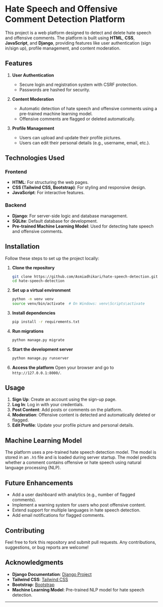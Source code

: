 # Hate Speech and Offensive Comment Detection Platform

This project is a web platform designed to detect and delete hate speech and offensive comments. The platform is built using **HTML**, **CSS**, **JavaScript**, and **Django**, providing features like user authentication (sign in/sign up), profile management, and content moderation.

## Features

1. **User Authentication**
   - Secure login and registration system with CSRF protection.
   - Passwords are hashed for security.

2. **Content Moderation**
   - Automatic detection of hate speech and offensive comments using a pre-trained machine learning model.
   - Offensive comments are flagged or deleted automatically.

3. **Profile Management**
   - Users can upload and update their profile pictures.
   - Users can edit their personal details (e.g., username, email, etc.).

## Technologies Used

### Frontend
- **HTML**: For structuring the web pages.
- **CSS (Tailwind CSS, Bootstrap)**: For styling and responsive design.
- **JavaScript**: For interactive features.

### Backend
- **Django**: For server-side logic and database management.
- **SQLite**: Default database for development.
- **Pre-trained Machine Learning Model**: Used for detecting hate speech and offensive comments.

## Installation

Follow these steps to set up the project locally:

1. **Clone the repository**
   ```bash
   git clone https://github.com/Asmiadhikari/hate-speech-detection.git
   cd hate-speech-detection
   ```

2. **Set up a virtual environment**
   ```bash
   python -m venv venv
   source venv/bin/activate  # On Windows: venv\Scripts\activate
   ```

3. **Install dependencies**
   ```bash
   pip install -r requirements.txt
   ```

4. **Run migrations**
   ```bash
   python manage.py migrate
   ```

5. **Start the development server**
   ```bash
   python manage.py runserver
   ```

6. **Access the platform**
   Open your browser and go to `http://127.0.0.1:8000/`.

## Usage

1. **Sign Up**: Create an account using the sign-up page.
2. **Log In**: Log in with your credentials.
3. **Post Content**: Add posts or comments on the platform.
4. **Moderation**: Offensive content is detected and automatically deleted or flagged.
5. **Edit Profile**: Update your profile picture and personal details.

## Machine Learning Model
The platform uses a pre-trained hate speech detection model. The model is stored in an `.h5` file and is loaded during server startup. The model predicts whether a comment contains offensive or hate speech using natural language processing (NLP).

## Future Enhancements
- Add a user dashboard with analytics (e.g., number of flagged comments).
- Implement a warning system for users who post offensive content.
- Extend support for multiple languages in hate speech detection.
- Add email notifications for flagged comments.

## Contributing
Feel free to fork this repository and submit pull requests. Any contributions, suggestions, or bug reports are welcome!

## Acknowledgments
- **Django Documentation**: [Django Project](https://www.djangoproject.com/)
- **Tailwind CSS**: [Tailwind CSS](https://tailwindcss.com/)
- **Bootstrap**: [Bootstrap](https://getbootstrap.com/)
- **Machine Learning Model**: Pre-trained NLP model for hate speech detection.

---

